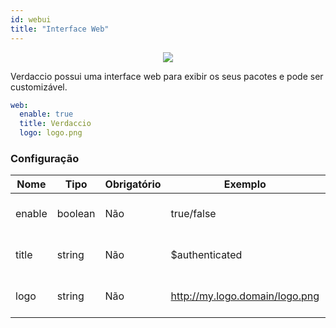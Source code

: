 ```yaml
---
id: webui
title: "Interface Web"
---
```



<p align="center"><img src="https://firebasestorage.googleapis.com/v0/b/jotadeveloper-website.appspot.com/o/verdaccio_long_video2.gif?alt=media&token=4d20cad1-f700-4803-be14-4b641c651b41"></p>

Verdaccio possui uma interface web para exibir os seus pacotes e pode ser customizável.

```yaml
web:
  enable: true
  title: Verdaccio
  logo: logo.png
```

### Configuração

| Nome   | Tipo    | Obrigatório | Exemplo                        | Suporte | Descrição                   |
| ------ | ------- | ----------- | ------------------------------ | ------- | --------------------------- |
| enable | boolean | Não         | true/false                     | all     | habilitar a interface web   |
| title  | string  | Não         | $authenticated                 | all     | Título da página web        |
| logo   | string  | Não         | http://my.logo.domain/logo.png | all     | URI onde o logo se encontra |